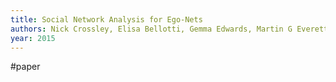 ```yaml
---
title: Social Network Analysis for Ego-Nets
authors: Nick Crossley, Elisa Bellotti, Gemma Edwards, Martin G Everett, Johan Koskinen, Mark Tranmer
year: 2015
---
```

#paper 

